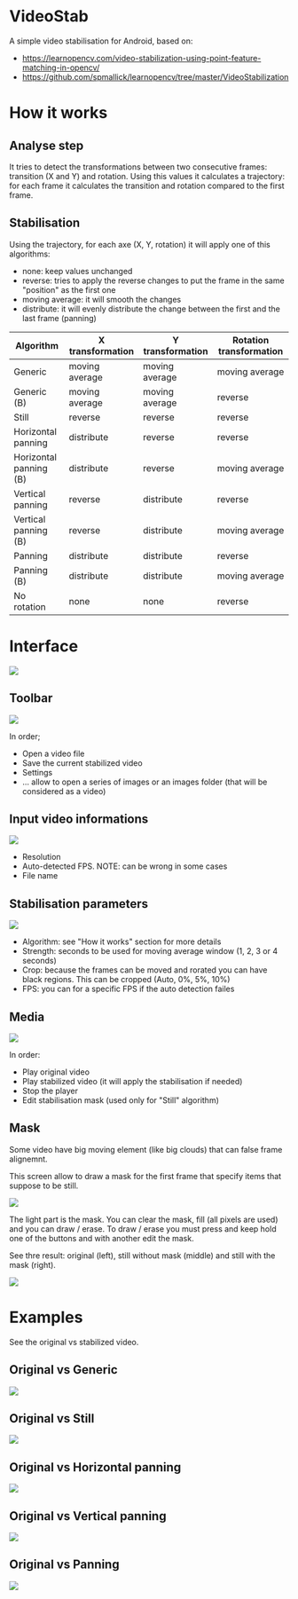 # VideoStab

A simple video stabilisation for Android, based on:
* https://learnopencv.com/video-stabilization-using-point-feature-matching-in-opencv/
* https://github.com/spmallick/learnopencv/tree/master/VideoStabilization

# How it works

## Analyse step

It tries to detect the transformations between two consecutive frames: transition (X and Y) and rotation.
Using this values it calculates a trajectory: for each frame it calculates the transition and rotation compared to the first frame.

## Stabilisation

Using the trajectory, for each axe (X, Y, rotation) it will apply one of this algorithms:
* none: keep values unchanged
* reverse: tries to apply the reverse changes to put the frame in the same "position" as the first one
* moving average: it will smooth the changes
* distribute: it will evenly distribute the change between the first and the last frame (panning)

Algorithm | X transformation | Y transformation | Rotation transformation
-- | -- | -- | --
Generic | moving average | moving average | moving average
Generic (B) | moving average | moving average | reverse
Still | reverse | reverse | reverse
Horizontal panning | distribute | reverse | reverse
Horizontal panning (B) | distribute | reverse | moving average
Vertical panning | reverse | distribute | reverse
Vertical panning (B) | reverse | distribute | moving average
Panning | distribute | distribute | reverse
Panning (B) | distribute | distribute | moving average
No rotation | none | none | reverse

# Interface

![](screenshot/main-screen.jpg)
## Toolbar

![](screenshot/toolbar.jpg)

In order;
* Open a video file
* Save the current stabilized video
* Settings
* ... allow to open a series of images or an images folder (that will be considered as a video)

## Input video informations

![](screenshot/input-info.jpg)
* Resolution
* Auto-detected FPS. NOTE: can be wrong in some cases
* File name

## Stabilisation parameters

![](screenshot/parameters.jpg)

* Algorithm: see "How it works" section for more details
* Strength: seconds to be used for moving average window (1, 2, 3 or 4 seconds)
* Crop: because the frames can be moved and rorated you can have black regions. This can be cropped (Auto, 0%, 5%, 10%)
* FPS: you can for a specific FPS if the auto detection failes

## Media

![](screenshot/media.jpg)

In order:
* Play original video
* Play stabilized video (it will apply the stabilisation if needed)
* Stop the player
* Edit stabilisation mask (used only for "Still" algorithm)

## Mask

Some video have big moving element (like big clouds) that can false frame alignemnt.

This screen allow to draw a mask for the first frame that specify items that suppose to be still.

![](screenshot/edit-mask.jpg)

The light part is the mask.
You can clear the mask, fill (all pixels are used) and you can draw / erase.
To draw / erase you must press and keep hold one of the buttons and with another edit the mask.

See thre result: original (left), still without mask (middle) and still with the mask (right).

![](sample/original_vs_no_mask_vs_mask.gif)

# Examples

See the original vs stabilized video.

## Original vs Generic

![](sample/original-vs-generic.gif)

## Original vs Still

![](sample/original-vs-still.gif)

## Original vs Horizontal panning

![](sample/original-vs-h-pan.gif)

## Original vs Vertical panning

![](sample/original-vs-v-pan.gif)

## Original vs Panning

![](sample/original-vs-pan.gif)
